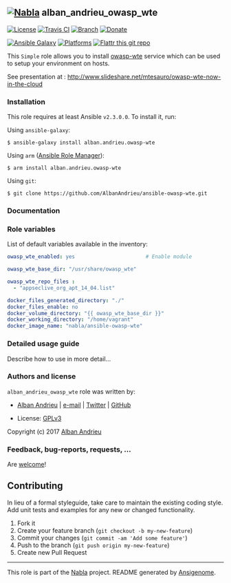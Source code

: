 ## [![Nabla](https://debops.org/images/debops-small.png)](https://github.com/AlbanAndrieu) alban_andrieu_owasp_wte

<!-- This file was generated by Ansigenome. Do not edit this file directly but
     instead have a look at the files in the ./meta/ directory. -->

[![License](http://img.shields.io/:license-apache-blue.svg?style=flat-square)](http://www.apache.org/licenses/LICENSE-2.0.html)
[![Travis CI](https://img.shields.io/travis/AlbanAndrieu/ansible-owasp-wte.svg?style=flat)](https://travis-ci.org/AlbanAndrieu/ansible-owasp-wte)
[![Branch](http://img.shields.io/github/tag/AlbanAndrieu/ansible-owasp-wte.svg?style=flat-square)](https://github.com/AlbanAndrieu/ansible-owasp-wte/tree/master)
[![Donate](https://img.shields.io/gratipay/AlbanAndrieu.svg?style=flat)](https://www.gratipay.com/~AlbanAndrieu)
<!--[![Ansible Galaxy](https://img.shields.io/badge/galaxy-alban.andrieu.owasp--wte-660198.svg?style=flat)](https://galaxy.ansible.com/detail#/role/4451)-->
[![Ansible Galaxy](https://img.shields.io/badge/galaxy-alban.andrieu.owasp--wte-660198.svg?style=flat)](https://galaxy.ansible.com/alban.andrieu/owasp-wte)
[![Platforms](http://img.shields.io/badge/platforms-ubuntu-lightgrey.svg?style=flat)](#)
[![Flattr this git repo](http://api.flattr.com/button/flattr-badge-large.png)](https://flattr.com/submit/auto?user_id=AlbanAndrieu&url=https://github.com/AlbanAndrieu/ansible-owasp-wte&title=ansible-owasp-wte&language=en_GB&tags=github&category=software)

This ``Simple`` role allows you to install [owasp-wte](https://github.com/mtesauro/owasp-wte) service
which can be used to setup your environment on hosts.

See presentation at : http://www.slideshare.net/mtesauro/owasp-wte-now-in-the-cloud


### Installation

This role requires at least Ansible `v2.3.0.0`. To install it, run:

Using `ansible-galaxy`:
```shell
$ ansible-galaxy install alban.andrieu.owasp-wte
```

Using `arm` ([Ansible Role Manager](https://github.com/mirskytech/ansible-role-manager/)):
```shell
$ arm install alban.andrieu.owasp-wte
```

Using `git`:
```shell
$ git clone https://github.com/AlbanAndrieu/ansible-owasp-wte.git
```

### Documentation

<!---
More information about `alban.andrieu.owasp-wte` can be found in the
[official alban.andrieu.owasp-wte documentation](https://docs.debops.org/en/latest/ansible/roles/ansible-owasp-wte/docs/).
-->


### Role variables

List of default variables available in the inventory:

```YAML
owasp_wte_enabled: yes                       # Enable module

owasp_wte_base_dir: "/usr/share/owasp_wte"

owasp_wte_repo_files :
  - "appseclive_org_apt_14_04.list"

docker_files_generated_directory: "./"
docker_files_enable: no
docker_volume_directory: "{{ owasp_wte_base_dir }}"
docker_working_directory: "/home/vagrant"
docker_image_name: "nabla/ansible-owasp-wte"
```


### Detailed usage guide

Describe how to use in more detail...


### Authors and license

`alban_andrieu_owasp_wte` role was written by:

- [Alban Andrieu](fr.linkedin.com/in/nabla/) | [e-mail](mailto:alban.andrieu@free.fr) | [Twitter](https://twitter.com/AlbanAndrieu) | [GitHub](https://github.com/AlbanAndrieu)

- License: [GPLv3](https://tldrlegal.com/license/gnu-general-public-license-v3-%28gpl-3%29)

Copyright (c) 2017 [Alban Andrieu](https://alban.andrieu.com/)

### Feedback, bug-reports, requests, ...

Are [welcome](https://github.com/AlbanAndrieu/ansible-owasp-wte/issues)!

## Contributing
In lieu of a formal styleguide, take care to maintain the existing coding style. Add unit tests and examples for any new or changed functionality.

1. Fork it
2. Create your feature branch (`git checkout -b my-new-feature`)
3. Commit your changes (`git commit -am 'Add some feature'`)
4. Push to the branch (`git push origin my-new-feature`)
5. Create new Pull Request

***

This role is part of the [Nabla](https://github.com/AlbanAndrieu) project.
README generated by [Ansigenome](https://github.com/nickjj/ansigenome/).
